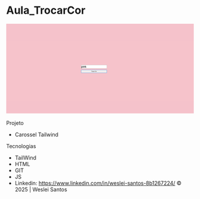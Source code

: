 # Aula_TrocarCor
![](./Preview2.png)

Projeto
* Carossel Tailwind

Tecnologias
* TailWind
* HTML
* GIT
* JS
* Linkedin: https://www.linkedin.com/in/weslei-santos-8b1267224/
© 2025 | Weslei Santos
